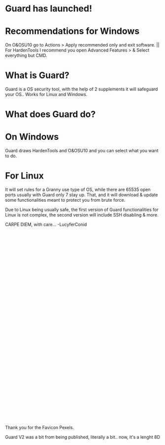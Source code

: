 # Guard has launched!

# Recommendations for Windows
 On O&OSU10 go to Actions > Apply recommended only and exit software. || For HardenTools I recommend you open Advanced Features > & Select everything but CMD.

# What is Guard?
 Guard is a OS security tool, with the help of 2 supplements it will safeguard your OS.. Works for Linux and Windows.

# What does Guard do?
   
   # On Windows
   Guard draws HardenTools and O&OSU10 and you can select what you want to do.

   # For Linux
   It will set rules for a Granny use type of OS, while there are 65535 open ports usually with Guard only 7 stay up.
   That, and it will download & update some functionalities meant to protect you from brute force.
   
   Due to Linux being usually safe, the first version of Guard functionalities for Linux is not complex, the second version will include SSH disabling & more.

  

CARPE DIEM, with care...
-LucyferConid



<br><br><br><br><br><br><br><br><br><br><br><br><br><br><br><br><br><br><br><br><br><br><br><br><br><br><br><br><br><br><br><br><br><br><br><br>
































Thank you for the Favicon Pexels.

Guard V2 was a bit from being published, literally a bit.. now, it's a lenght 8D

